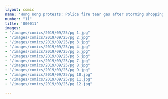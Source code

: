 ```yaml
---
layout: comic
name: 'Hong Kong protests: Police fire tear gas after storming shopping mall'
number: "11"
title: '000011'
images:
- "/images/comics/2019/09/25/pg 1.jpg"
- "/images/comics/2019/09/25/pg 2.jpg"
- "/images/comics/2019/09/25/pg 3.jpg"
- "/images/comics/2019/09/25/pg 4.jpg"
- "/images/comics/2019/09/25/pg 5.jpg"
- "/images/comics/2019/09/25/pg 6.jpg"
- "/images/comics/2019/09/25/pg 7.jpg"
- "/images/comics/2019/09/25/pg 8.jpg"
- "/images/comics/2019/09/25/pg 9.jpg"
- "/images/comics/2019/09/25/pg 10.jpg"
- "/images/comics/2019/09/25/pg 11.jpg"
- "/images/comics/2019/09/25/pg 12.jpg"

---
```

